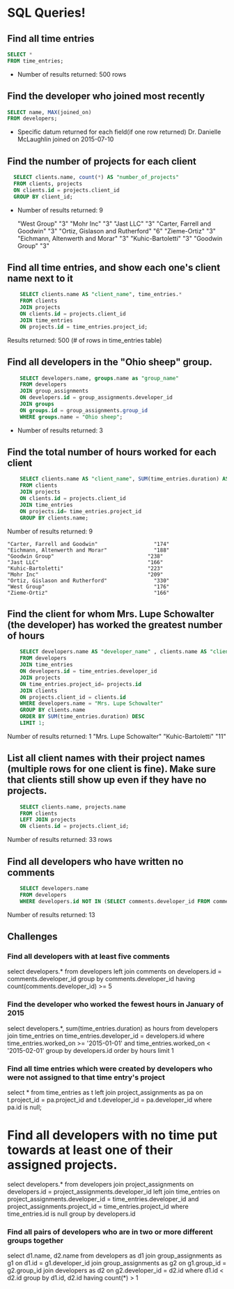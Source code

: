 # SQL Queries!

## Find all time entries

```sql
SELECT *
FROM time_entries;
```
  - Number of results returned: 500 rows

## Find the developer who joined most recently

```sql
SELECT name, MAX(joined_on)
FROM developers;
```

  - Specific datum returned for each field(if one row returned)
    Dr. Danielle McLaughlin joined on 2015-07-10

## Find the number of projects for each client

```sql
  SELECT clients.name, count(*) AS "number_of_projects"
  FROM clients, projects
  ON clients.id = projects.client_id
  GROUP BY client_id;
```
  - Number of results returned: 9

    "West Group"                              	"3"
    "Mohr Inc"                                 	"3"
    "Jast LLC"                                	"3"
    "Carter, Farrell and Goodwin"	              "3"
    "Ortiz, Gislason and Rutherford"          	"6"
    "Zieme-Ortiz"	                              "3"
    "Eichmann, Altenwerth and Morar"	          "3"
    "Kuhic-Bartoletti"	                        "3"
    "Goodwin Group"                            	"3"

## Find all time entries, and show each one's client name next to it

```sql
    SELECT clients.name AS "client_name", time_entries.*
    FROM clients
    JOIN projects
    ON clients.id = projects.client_id
    JOIN time_entries
    ON projects.id = time_entries.project_id;
```

Results returned: 500 (# of rows in time_entries table)

## Find all developers in the "Ohio sheep" group.

```sql
    SELECT developers.name, groups.name as "group_name"
    FROM developers
    JOIN group_assignments
    ON developers.id = group_assignments.developer_id
    JOIN groups
    ON groups.id = group_assignments.group_id
    WHERE groups.name = "Ohio sheep";
```

  - Number of results returned: 3

## Find the total number of hours worked for each client

```sql
    SELECT clients.name AS "client_name", SUM(time_entries.duration) AS "total_time_worked"
    FROM clients
    JOIN projects
    ON clients.id = projects.client_id
    JOIN time_entries
    ON projects.id= time_entries.project_id
    GROUP BY clients.name;
```

Number of results returned: 9

    "Carter, Farrell and Goodwin"	               "174"
    "Eichmann, Altenwerth and Morar"	           "188"
    "Goodwin Group"	                             "238"
    "Jast LLC"	                                 "166"
    "Kuhic-Bartoletti"	                         "223"
    "Mohr Inc"	                                 "209"
    "Ortiz, Gislason and Rutherford"	           "330"
    "West Group"	                               "176"
    "Zieme-Ortiz"	                               "166"


## Find the client for whom Mrs. Lupe Schowalter (the developer) has worked the greatest number of hours

```sql
    SELECT developers.name AS "developer_name" , clients.name AS "client_name",  SUM(time_entries.duration) AS "total_time_worked"
    FROM developers
    JOIN time_entries
    ON developers.id = time_entries.developer_id
    JOIN projects
    ON time_entries.project_id= projects.id
    JOIN clients
    ON projects.client_id = clients.id
    WHERE developers.name = "Mrs. Lupe Schowalter"
    GROUP BY clients.name
    ORDER BY SUM(time_entries.duration) DESC
    LIMIT 1;
```

Number of results returned: 1
  "Mrs. Lupe Schowalter"	"Kuhic-Bartoletti"	"11"

## List all client names with their project names (multiple rows for one client is fine).  Make sure that clients still show up even if they have no projects.

```sql
    SELECT clients.name, projects.name
    FROM clients
    LEFT JOIN projects
    ON clients.id = projects.client_id;
```

Number of results returned: 33 rows

## Find all developers who have written no comments

```sql
    SELECT developers.name
    FROM developers
    WHERE developers.id NOT IN (SELECT comments.developer_id FROM comments)
```

Number of results returned: 13

## Challenges

### Find all developers with at least five comments

select developers.*
from developers
  left join comments
  on developers.id = comments.developer_id
group by comments.developer_id
having count(comments.developer_id) >= 5


### Find the developer who worked the fewest hours in January of 2015

select developers.*, sum(time_entries.duration) as hours
from developers
  join time_entries
  on time_entries.developer_id = developers.id
where time_entries.worked_on >= '2015-01-01' and time_entries.worked_on < '2015-02-01'
group by developers.id
order by hours
limit 1


### Find all time entries which were created by developers who were not assigned to that time entry's project

select *
from time_entries as t
  left join project_assignments as pa
  on t.project_id = pa.project_id and t.developer_id = pa.developer_id
where pa.id is null;



# Find all developers with no time put towards at least one of their assigned projects.

select developers.*
from developers
  join project_assignments
  on developers.id = project_assignments.developer_id
  left join time_entries
  on project_assignments.developer_id = time_entries.developer_id and project_assignments.project_id = time_entries.project_id
where time_entries.id is null
group by developers.id


### Find all pairs of developers who are in two or more different groups together

select d1.name, d2.name
from developers as d1
  join group_assignments as g1 on d1.id = g1.developer_id
  join group_assignments as g2 on g1.group_id = g2.group_id
  join developers as d2 on g2.developer_id = d2.id
where d1.id < d2.id
group by d1.id, d2.id
having count(*) > 1
